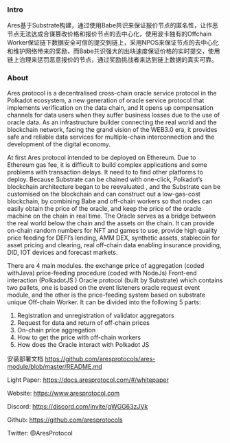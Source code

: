 ### Intro

Ares基于Substrate构建，通过使用Babe共识来保证报价节点的匿名性，让作恶节点无法达成合谋篡改价格和报价节点的去中心化，使用波卡独有的Offchain Worker保证链下数据安全可信的提交到链上，采用NPOS来保证节点的去中心化和维护网络带来的奖励，而Babe共识强大的出块速度保证价格的实时提交，使用链上治理来惩罚恶意报价的节点，通过奖励挑战者来达到链上数据的真实可靠。

### About

Ares protocol is a decentralised cross-chain oracle service protocol in the Polkadot ecosystem, a new generation of oracle service protocol that implements verification on the data chain, and It opens up compensation channels for data users when they suffer business losses due to the use of oracle data. As an infrastructure builder connecting the real world and the blockchain network, facing the grand vision of the WEB3.0 era, it provides safe and reliable data services for multiple-chain interconnection and the development of the digital economy.

At first Ares protocol intended to be deployed on Ethereum. Due to Ethereum gas fee, it is difficult to build complex applications and some problems with transaction delays. It need to to find other platforms to deploy. Because Substrate can be chained with one-click, Polkadot’s blockchain architecture began to be reevaluated , and the Substrate can be customised on the blockchain and can construct out a low-gas-cost blockchain, by combining Babe and off-chain workers so that nodes can easily obtain the price of the oracle, and keep the price of the oracle machine on the chain in real time.
The Oracle serves as a bridge between the real world below the chain and the assets on the chain. It can provide on-chain random numbers for NFT and games to use, provide high quality price feeding for DEFI’s lending, AMM DEX, synthetic assets, stablecoin for asset pricing and clearing, real off-chain data enabling insurance providing, DID, IOT devices and forecast markets.

There are 4 main modules.
the exchange price of aggregation (coded withJava)
price-feeding procedure (coded with NodeJs)
Front-end interaction (PolkadotJS )
Oracle protocol (built by Substrate) which contains two pallets, one is based on the event listeners oracle request event module, and the other is the price-feeding system based on substrate unique Off-chain Worker.
It can be divided into the following 5 parts:
1. Registration and unregistration of validator aggregators
2. Request for data and return of off-chain prices
3. On-chain price aggregation
4. How to get the price with off-chain workers
5. How does the Oracle interact with Polkadot JS

安装部署文档 https://github.com/aresprotocols/ares-module/blob/master/README.md

Light Paper: https://docs.aresprotocol.com/#/whitepaper

Website: https://www.aresprotocol.com

Discord: https://discord.com/invite/gWGG63zJVk

Github: https://github.com/aresprotocols

Twitter: @AresProtocol
